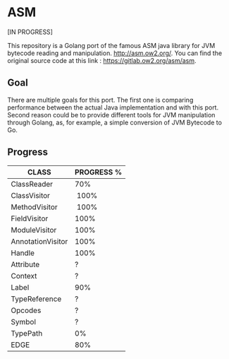 # ASM

[IN PROGRESS]

This repository is a Golang port of the famous ASM java library for JVM bytecode reading and manipulation.
http://asm.ow2.org/. You can find the original source code at this link : https://gitlab.ow2.org/asm/asm.

## Goal
There are multiple goals for this port. The first one is comparing performance between the actual Java implementation and with this port.
Second reason could be to provide different tools for JVM manipulation through Golang, as, for example, a simple conversion of JVM Bytecode to Go.

## Progress

| CLASS | PROGRESS % |
| ----- | ---------- |
| ClassReader | 70% |
| ClassVisitor | 100% |
| MethodVisitor | 100% |
| FieldVisitor | 100% |
| ModuleVisitor | 100% |
| AnnotationVisitor | 100% |
| Handle | 100% |
| Attribute | ? |
| Context | ? |
| Label | 90% |
| TypeReference | ? |
| Opcodes | ? |
| Symbol | ? |
| TypePath | 0% |
| EDGE | 80% |
